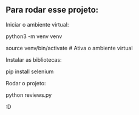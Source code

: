 ## Para rodar esse projeto:

Iniciar o ambiente virtual:

python3 -m venv venv

source venv/bin/activate  # Ativa o ambiente virtual

Instalar as bibliotecas:

pip install selenium

Rodar o projeto:

python reviews.py

:D


